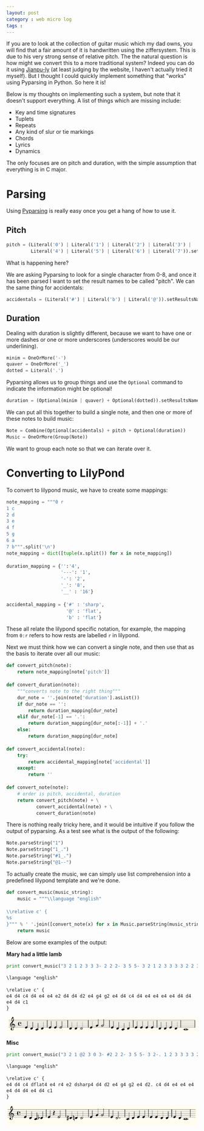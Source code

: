 ```yaml
---
layout: post
category : web micro log
tags : 
---
```


If you are to look at the collection of guitar music which my dad owns, you will find that a fair amount of it is handwritten using the ziffersystem. This is due to his very strong sense of relative pitch. The the natural question is how might we convert this to a more traditional system? Indeed you can do it using [Jianpu-ly](http://people.ds.cam.ac.uk/ssb22/mwrhome/jianpu-ly.html) (at least judging by the website, I haven't actually tried it myself). But I thought I could quickly implement something that "works" using Pyparsing in Python. So here it is!

Below is my thoughts on implementing such a system, but note that it doesn't support everything. A list of things which are missing include:

*  Key and time signatures
*  Tuplets
*  Repeats
*  Any kind of slur or tie markings
*  Chords
*  Lyrics
*  Dynamics

The only focuses are on pitch and duration, with the simple assumption that everything is in C major.

# Parsing

Using [Pyparsing](http://pyparsing.wikispaces.com/) is really easy once you get a hang of how to use it. 

## Pitch

```python
pitch = (Literal('0') | Literal('1') | Literal('2') | Literal('3') | 
         Literal('4') | Literal('5') | Literal('6') | Literal('7')).setResultsName("pitch")
```

What is happening here?

We are asking Pyparsing to look for a single character from 0-8, and once it has been parsed I want to set the result names to be called "pitch". We can the same thing for accidentals:

```python
accidentals = (Literal('#') | Literal('b') | Literal('@')).setResultsName("accidental")
```

## Duration

Dealing with duration is slightly different, because we want to have one or more dashes or one or more underscores (underscores would be our underlining).

```python
minim = OneOrMore('-') 
quaver = OneOrMore('_') 
dotted = Literal('.')
```

Pyparsing allows us to group things and use the `Optional` command to indicate the information might be optional!

```python
duration = (Optional(minim | quaver) + Optional(dotted)).setResultsName("duration")
```

We can put all this together to build a single note, and then one or more of these notes to build music:

```python
Note = Combine(Optional(accidentals) + pitch + Optional(duration))
Music = OneOrMore(Group(Note))
```

We want to group each note so that we can iterate over it.

# Converting to LilyPond

To convert to lilypond music, we have to create some mappings:

```python
note_mapping = """0 r
1 c
2 d
3 e
4 f
5 g
6 a
7 b""".split('\n')
note_mapping = dict([tuple(x.split()) for x in note_mapping])

duration_mapping = {'':'4',
                    '---': '1',
                    '-': '2',
                    '_': '8',
                    '__' : '16'}

accidental_mapping = {'#' : 'sharp',
                      '@' : 'flat',
                      'b' : 'flat'}
```

These all relate the lilypond specific notation, for example, the mapping from `0:r` refers to how rests are labelled `r` in lilypond. 

Next we must think how we can convert a single note, and then use that as the basis to iterate over all our music:

```python
def convert_pitch(note):
    return note_mapping[note['pitch']]

def convert_duration(note):
    """converts note to the right thing"""
    dur_note = ''.join(note['duration'].asList())
    if dur_note == '':
        return duration_mapping[dur_note]
    elif dur_note[-1] == '.':
        return duration_mapping[dur_note[:-1]] + '.'
    else:
        return duration_mapping[dur_note]
        
def convert_accidental(note):
    try:
        return accidental_mapping[note['accidental']]
    except:
        return ''

def convert_note(note):
    # order is pitch, accidental, duration
    return convert_pitch(note) + \
           convert_accidental(note) + \
           convert_duration(note)
```

There is nothing really tricky here, and it would be intuitive if you follow the output of pyparsing. As a test see what is the output of the following:

```python
Note.parseString("1")
Note.parseString("1_.")
Note.parseString("#1_.")
Note.parseString("@1--")
```

To actually create the music, we can simply use list comprehension into a predefined lilypond template and we're done.

```python
def convert_music(music_string):
    music = """\\language "english"

\\relative c' {
%s
}""" % ' '.join([convert_note(x) for x in Music.parseString(music_string)])
    return music
```

Below are some examples of the output:

**Mary had a little lamb**

```python
print convert_music("3 2 1 2 3 3 3- 2 2 2- 3 5 5- 3 2 1 2 3 3 3 3 2 2 3 2 1---")
```

```
\language "english"

\relative c' {
e4 d4 c4 d4 e4 e4 e2 d4 d4 d2 e4 g4 g2 e4 d4 c4 d4 e4 e4 e4 e4 d4 d4 e4 d4 c1
}
```

![Mary had a little lamb](/img/ziff/mary.png)


**Misc**

```python
print convert_music("3 2 1 @2 3 0 3- #2 2 2- 3 5 5- 3 2-. 1 2 3 3 3 3 2 2 3 2 1---")
```

```
\language "english"

\relative c' {
e4 d4 c4 dflat4 e4 r4 e2 dsharp4 d4 d2 e4 g4 g2 e4 d2. c4 d4 e4 e4 e4 e4 d4 d4 e4 d4 c1
}
```

![Misc](/img/ziff/misc.png)



